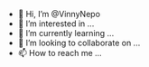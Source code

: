 - 👋 Hi, I’m @VinnyNepo
- 👀 I’m interested in ...
- 🌱 I’m currently learning ...
- 💞️ I’m looking to collaborate on ...
- 📫 How to reach me ...

<!---
VinnyNepo/VinnyNepo is a ✨ special ✨ repository because its `README.md` (this file) appears on your GitHub profile.
You can click the Preview link to take a look at your changes.
--->
